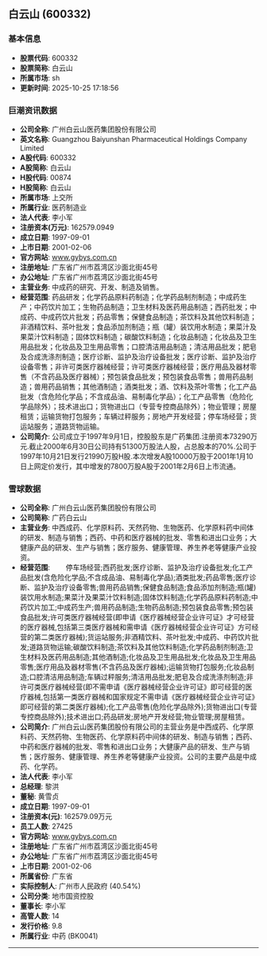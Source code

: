 ## 白云山 (600332)

### 基本信息

- **股票代码**: 600332
- **股票简称**: 白云山
- **所属市场**: sh
- **更新时间**: 2025-10-25 17:18:56

### 巨潮资讯数据

- **公司全称**: 广州白云山医药集团股份有限公司
- **英文名称**: Guangzhou Baiyunshan Pharmaceutical Holdings Company Limited
- **A股代码**: 600332
- **A股简称**: 白云山
- **H股代码**: 00874
- **H股简称**: 白云山
- **所属市场**: 上交所
- **所属行业**: 医药制造业
- **法人代表**: 李小军
- **注册资本(万元)**: 162579.0949
- **成立日期**: 1997-09-01
- **上市日期**: 2001-02-06
- **官方网站**: www.gybys.com.cn
- **注册地址**: 广东省广州市荔湾区沙面北街45号
- **办公地址**: 广东省广州市荔湾区沙面北街45号
- **主营业务**: 中成药的研究、开发、制造及销售。
- **经营范围**: 药品研发；化学药品原料药制造；化学药品制剂制造；中成药生产；中药饮片加工；生物药品制造；卫生材料及医药用品制造；西药批发；中成药、中成药饮片批发；药品零售；保健食品制造；茶饮料及其他饮料制造；非酒精饮料、茶叶批发；食品添加剂制造；瓶（罐）装饮用水制造；果菜汁及果菜汁饮料制造；固体饮料制造；碳酸饮料制造；化妆品制造；化妆品及卫生用品批发；化妆品及卫生用品零售；口腔清洁用品制造；清洁用品批发；肥皂及合成洗涤剂制造；医疗诊断、监护及治疗设备批发；医疗诊断、监护及治疗设备零售；非许可类医疗器械经营；许可类医疗器械经营；医疗用品及器材零售（不含药品及医疗器械）；预包装食品批发；预包装食品零售；兽用药品制造；兽用药品销售；其他酒制造；酒类批发；酒、饮料及茶叶零售；化工产品批发（含危险化学品；不含成品油、易制毒化学品）；化工产品零售（危险化学品除外）；技术进出口；货物进出口（专营专控商品除外）；物业管理；房屋租赁；运输货物打包服务；车辆过秤服务；房地产开发经营；停车场经营；货运站服务；道路货物运输。
- **公司简介**: 公司成立于1997年9月1日，控股股东是广药集团.注册资本73290万元.截止2000年6月30日公司持有51300万股法人股，占总股本的70%.公司于1997年10月21日发行21990万股H股.本次增发A股10000万股于2001年1月10日上网定价发行，其中增发的7800万股A股于2001年2月6日上市流通。

### 雪球数据

- **公司全称**: 广州白云山医药集团股份有限公司
- **公司简称**: 广药白云山
- **主营业务**: 中西成药、化学原料药、天然药物、生物医药、化学原料药中间体的研发、制造与销售；西药、中药和医疗器械的批发、零售和进出口业务；大健康产品的研发、生产与销售；医疗服务、健康管理、养生养老等健康产业投资。
- **经营范围**: 　　停车场经营;西药批发;医疗诊断、监护及治疗设备批发;化工产品批发(含危险化学品;不含成品油、易制毒化学品);酒类批发;药品零售;医疗诊断、监护及治疗设备零售;兽用药品销售;保健食品制造;食品添加剂制造;瓶(罐)装饮用水制造;果菜汁及果菜汁饮料制造;固体饮料制造;化学药品原料药制造;中药饮片加工;中成药生产;兽用药品制造;生物药品制造;预包装食品零售;预包装食品批发;许可类医疗器械经营(即申请《医疗器械经营企业许可证》才可经营的医疗器械,包括第三类医疗器械和需申请《医疗器械经营企业许可证》方可经营的第二类医疗器械);货运站服务;非酒精饮料、茶叶批发;中成药、中药饮片批发;道路货物运输;碳酸饮料制造;茶饮料及其他饮料制造;化学药品制剂制造;卫生材料及医药用品制造;其他酒制造;化妆品及卫生用品批发;化妆品及卫生用品零售;医疗用品及器材零售(不含药品及医疗器械);运输货物打包服务;化妆品制造;口腔清洁用品制造;车辆过秤服务;清洁用品批发;肥皂及合成洗涤剂制造;非许可类医疗器械经营(即不需申请《医疗器械经营企业许可证》即可经营的医疗器械,包括第一类医疗器械和国家规定不需申请《医疗器械经营企业许可证》即可经营的第二类医疗器械);化工产品零售(危险化学品除外);货物进出口(专营专控商品除外);技术进出口;药品研发;房地产开发经营;物业管理;房屋租赁。
- **公司简介**: 广州白云山医药集团股份有限公司的主营业务是中西成药、化学原料药、天然药物、生物医药、化学原料药中间体的研发、制造与销售；西药、中药和医疗器械的批发、零售和进出口业务；大健康产品的研发、生产与销售；医疗服务、健康管理、养生养老等健康产业投资。公司的主要产品是中成药、化学药。
- **法人代表**: 李小军
- **总经理**: 黎洪
- **董秘**: 黄雪贞
- **成立日期**: 1997-09-01
- **注册资本(元)**: 162579.09万元
- **员工人数**: 27425
- **官方网站**: www.gybys.com.cn
- **注册地址**: 广东省广州市荔湾区沙面北街45号
- **办公地址**: 广东省广州市荔湾区沙面北街45号
- **上市日期**: 2001-02-06
- **所属省份**: 广东省
- **实际控制人**: 广州市人民政府 (40.54%)
- **公司分类**: 地市国资控股
- **董事长**: 李小军
- **高管人数**: 14
- **发行价格**: 9.8
- **所属行业**: 中药 (BK0041)

---